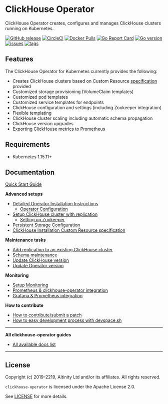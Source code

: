 # ClickHouse Operator

ClickHouse Operator creates, configures and manages ClickHouse clusters running on Kubernetes.

[![GitHub release](https://img.shields.io/github/v/release/altinity/clickhouse-operator?include_prereleases)](https://img.shields.io/github/v/release/altinity/clickhouse-operator?include_prereleases)
[![CircleCI](https://circleci.com/gh/Altinity/clickhouse-operator.svg?style=svg)](https://circleci.com/gh/Altinity/clickhouse-operator)
[![Docker Pulls](https://img.shields.io/docker/pulls/altinity/clickhouse-operator.svg)](https://hub.docker.com/r/altinity/clickhouse-operator)
[![Go Report Card](https://goreportcard.com/badge/github.com/altinity/clickhouse-operator)](https://goreportcard.com/report/github.com/altinity/clickhouse-operator)
[![Go version](https://img.shields.io/github/go-mod/go-version/altinity/clickhouse-operator)](https://img.shields.io/github/go-mod/go-version/altinity/clickhouse-operator)
[![issues](https://img.shields.io/github/issues/altinity/clickhouse-operator.svg)](https://github.com/altinity/clickhouse-operator/issues)
[![tags](https://img.shields.io/github/tag/altinity/clickhouse-operator.svg)](https://github.com/altinity/clickhouse-operator/tags)

## Features

The ClickHouse Operator for Kubernetes currently provides the following:

- Creates ClickHouse clusters based on Custom Resource [specification][chi_max_yaml] provided
- Customized storage provisioning (VolumeClaim templates)
- Customized pod templates
- Customized service templates for endpoints
- ClickHouse configuration and settings (including Zookeeper integration)
- Flexible templating
- ClickHouse cluster scaling including automatic schema propagation
- ClickHouse version upgrades
- Exporting ClickHouse metrics to Prometheus

## Requirements

 * Kubernetes 1.15.11+
 
## Documentation

[Quick Start Guide][quick_start_guide]

**Advanced setups**
 * [Detailed Operator Installation Instructions][detailed_installation_instructions]
   * [Operator Configuration][operator_configuration]
 * [Setup ClickHouse cluster with replication][replication_setup]
   * [Setting up Zookeeper][zookeeper_setup]
 * [Persistent Storage Configuration][storage_configuration]
 * [ClickHouse Installation Custom Resource specification][crd_explained]
 
**Maintenance tasks**
 * [Add replication to an existing ClickHouse cluster][update_cluster_add_replication]
 * [Schema maintenance][schema_migration]
 * [Update ClickHouse version][update_clickhouse_version]
 * [Update Operator version][update_operator]

**Monitoring**
 * [Setup Monitoring][monitoring_setup]
 * [Prometheus & clickhouse-operator integration][prometheus_setup]
 * [Grafana & Prometheus integration][grafana_setup]

**How to contribute**
 * [How to contribute/submit a patch][contributing_manual]
 * [How to easy development process with devspace.sh][devspace_manual]
 
---
**All clickhouse-operator guides**
 * [All available docs list][all_docs_list]
---
 
## License

Copyright (c) 2019-2219, Altinity Ltd and/or its affiliates. All rights reserved.

`clickhouse-operator` is licensed under the Apache License 2.0.

See [LICENSE](./LICENSE) for more details.
 
[chi_max_yaml]: ./docs/chi-examples/99-clickhouseinstallation-max.yaml
[intro]: ./docs/introduction.md
[quick_start_guide]: ./docs/quick_start.md
[detailed_installation_instructions]: ./docs/operator_installation_details.md
[replication_setup]: ./docs/replication_setup.md
[crd_explained]: ./docs/custom_resource_explained.md
[zookeeper_setup]: ./docs/zookeeper_setup.md
[monitoring_setup]: ./docs/monitoring_setup.md
[prometheus_setup]: ./docs/prometheus_setup.md
[grafana_setup]: ./docs/grafana_setup.md
[storage_configuration]: ./docs/storage.md
[update_cluster_add_replication]: ./docs/chi_update_add_replication.md
[update_clickhouse_version]: ./docs/chi_update_clickhouse_version.md
[update_operator]: ./docs/operator_upgrade.md
[schema_migration]: ./docs/schema_migration.md
[operator_configuration]: ./docs/operator_configuration.md
[contributing_manual]: ./CONTRIBUTING.md
[devspace_manual]: ./docs/devspace.md
[all_docs_list]: ./docs/README.md
